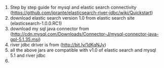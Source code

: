 1. Step by step guide for mysql and elastic search connectivity (https://github.com/jprante/elasticsearch-river-jdbc/wiki/Quickstart)
2. download elastic search version 1.0 from elastic search site (elasticsearch-1.0.0.RC1)
3. download my sql java connector from (http://cdn.mysql.com/Downloads/Connector-J/mysql-connector-java-gpl-5.1.35.msi)
4. river jdbc driver is from (http://bit.ly/1dKqNJy)
5. all the above jars are compatible with v1.0 of elastic search and mysql 5.1 and river jdbc
6. 
